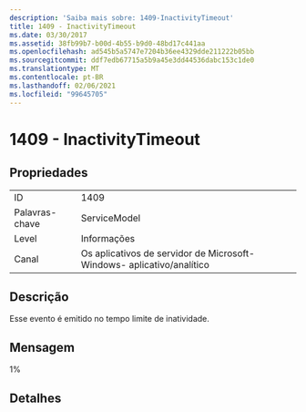 ```yaml
---
description: 'Saiba mais sobre: 1409-InactivityTimeout'
title: 1409 - InactivityTimeout
ms.date: 03/30/2017
ms.assetid: 38fb99b7-b00d-4b55-b9d0-48bd17c441aa
ms.openlocfilehash: ad545b5a5747e7204b36ee4329dde211222b05bb
ms.sourcegitcommit: ddf7edb67715a5b9a45e3dd44536dabc153c1de0
ms.translationtype: MT
ms.contentlocale: pt-BR
ms.lasthandoff: 02/06/2021
ms.locfileid: "99645705"
---
```

# <a name="1409---inactivitytimeout"></a>1409 - InactivityTimeout

## <a name="properties"></a>Propriedades  
  
|||  
|-|-|  
|ID|1409|  
|Palavras-chave|ServiceModel|  
|Level|Informações|  
|Canal|Os aplicativos de servidor de Microsoft-Windows- aplicativo/analítico|  
  
## <a name="description"></a>Descrição  

 Esse evento é emitido no tempo limite de inatividade.  
  
## <a name="message"></a>Mensagem  

 1%  
  
## <a name="details"></a>Detalhes
